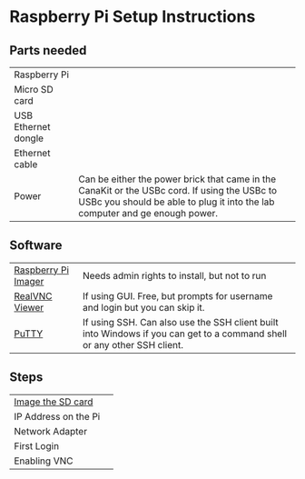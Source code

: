 # Raspberry Pi Setup Instructions

## Parts needed

| | |
| --- | --- |
| Raspberry Pi | |
| Micro SD card | |
| USB Ethernet dongle | |
| Ethernet cable | |
| Power | Can be either the power brick that came in the CanaKit or the USBc cord. If using the USBc to USBc you should be able to plug it into the lab computer and ge enough power. |

## Software

| | | 
| --- | --- |
| [Raspberry Pi Imager](https://www.raspberrypi.com/software/) | Needs admin rights to install, but not to run |
| [RealVNC Viewer](https://www.realvnc.com/en/connect/download/viewer/) | If using GUI. Free, but prompts for username and login but you can skip it. |
| [PuTTY](https://www.putty.org/) | If using SSH. Can also use the SSH client built into Windows if you can get to a command shell or any other SSH client. |

## Steps

| | |
| --- | --- | 
| [Image the SD card](createimage.md) | |
| IP Address on the Pi | |
| Network Adapter | |
| First Login | |
| Enabling VNC | |